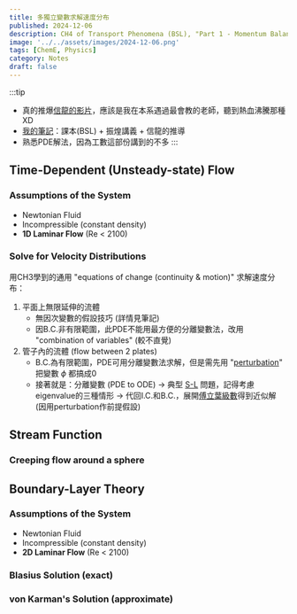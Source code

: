```yaml
---
title: 多獨立變數求解速度分布
published: 2024-12-06
description: CH4 of Transport Phenomena (BSL), "Part 1 - Momentum Balance".
image: '../../assets/images/2024-12-06.png'
tags: [ChemE, Physics]
category: Notes
draft: false 
---
```


:::tip
- 真的推爆[信龍的影片](https://www.youtube.com/playlist?list=PLScPBKAZmtO6niRmnG3_LmLJCE4563IzL)，應該是我在本系遇過最會教的老師，聽到熱血沸騰那種XD
- [我的筆記]()：課本(BSL) + 振煌講義 + 信龍的推導
- 熟悉PDE解法，因為工數這部份講到的不多
:::

## Time-Dependent (Unsteady-state) Flow

### Assumptions of the System
- Newtonian Fluid
- Incompressible (constant density)
- **1D Laminar Flow** (Re < 2100)

### Solve for Velocity Distributions
用CH3學到的通用 "equations of change (continuity & motion)" 求解速度分布：
1. 平面上無限延伸的流體
    - 無因次變數的假設技巧 (詳情見筆記)
    - 因B.C.非有限範圍，此PDE不能用最方便的分離變數法，改用 "combination of variables" (較不直覺)
2. 管子內的流體 (flow between 2 plates)
    - B.C.為有限範圍，PDE可用分離變數法求解，但是需先用 "[perturbation](https://www.wikiwand.com/en/articles/Perturbation_theory)" 把變數 $\phi$ 都搞成0
    - 接著就是：分離變數 (PDE to ODE) -> 典型 [S-L](https://hackmd.io/@sin-iu-ho/sturm-liouville) 問題，記得考慮eigenvalue的三種情形 -> 代回I.C.和B.C.，展開[傅立葉級數](https://ocw.nthu.edu.tw/ocw/upload/news_attach/613/CH5_%E5%82%85%E7%AB%8B%E8%91%89%E7%B4%9A%E6%95%B8%20(Fourier%20Series).pdf)得到近似解 (因用perturbation作前提假設)


## Stream Function

### Creeping flow around a sphere




## Boundary-Layer Theory

### Assumptions of the System
- Newtonian Fluid
- Incompressible (constant density)
- **2D Laminar Flow** (Re < 2100)

### Blasius Solution (exact)

### von Karman's Solution (approximate)

